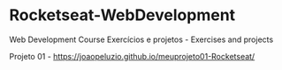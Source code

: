 # Rocketseat-WebDevelopment
Web Development Course
Exercícios e projetos - Exercises and projects

Projeto 01 - https://joaopeluzio.github.io/meuprojeto01-Rocketseat/
